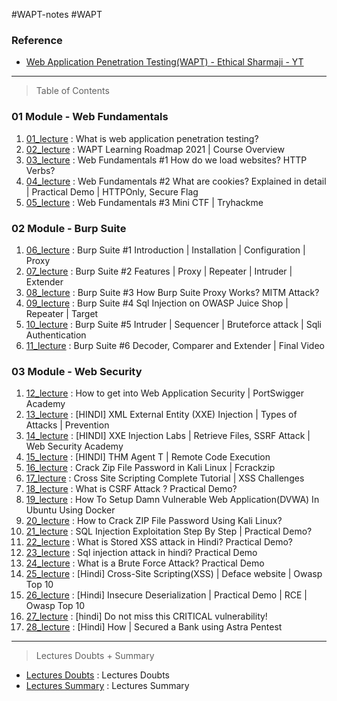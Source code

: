 #WAPT-notes #WAPT 

### Reference 
- [Web Application Penetration Testing(WAPT) - Ethical Sharmaji - YT](https://www.youtube.com/playlist?list=PLHOJoqBk02jQWQ7UMwRkAoznEzRtKI1zk&ab_channel=EthicalSharmaji)

---
> Table of Contents

### 01 Module - Web Fundamentals
1. [01_lecture](./WAPT-Notes/01-Module/01_lecture.md) : What is web application penetration testing?
2. [02_lecture](./WAPT-Notes/01-Module/02_lecture.md) : WAPT Learning Roadmap 2021 | Course Overview
3. [03_lecture](./WAPT-Notes/01-Module/03_lecture.md) : Web Fundamentals #1 How do we load websites? HTTP Verbs?
4. [04_lecture](./WAPT-Notes/01-Module/04_lecture.md) : Web Fundamentals #2 What are cookies? Explained in detail | Practical Demo | HTTPOnly, Secure Flag
5. [05_lecture](./WAPT-Notes/01-Module/05_lecture.md) : Web Fundamentals #3 Mini CTF | Tryhackme

### 02 Module - Burp Suite
1. [06_lecture](./WAPT-Notes/02-Module/06_lecture.md) : Burp Suite #1 Introduction | Installation | Configuration | Proxy
2. [07_lecture](./WAPT-Notes/02-Module/07_lecture.md) : Burp Suite #2 Features | Proxy | Repeater | Intruder | Extender
3. [08_lecture](./WAPT-Notes/02-Module/08_lecture.md) : Burp Suite #3 How Burp Suite Proxy Works? MITM Attack?
4. [09_lecture](./WAPT-Notes/02-Module/09_lecture.md) : Burp Suite #4 Sql Injection on OWASP Juice Shop | Repeater | Target
5. [10_lecture](./WAPT-Notes/02-Module/10_lecture.md) : Burp Suite #5 Intruder | Sequencer | Bruteforce attack | Sqli Authentication
6. [11_lecture](./WAPT-Notes/02-Module/11_lecture.md) : Burp Suite #6 Decoder, Comparer and Extender | Final Video

### 03 Module - Web Security
1. [12_lecture](./WAPT-Notes/03-Module/12_lecture.md) : How to get into Web Application Security | PortSwigger Academy
2. [13_lecture](./WAPT-Notes/03-Module/13_lecture.md) : [HINDI] XML External Entity (XXE) Injection | Types of Attacks | Prevention
3. [14_lecture](./WAPT-Notes/03-Module/14_lecture.md) : [HINDI] XXE Injection Labs | Retrieve Files, SSRF Attack | Web Security Academy
4. [15_lecture](./WAPT-Notes/03-Module/15_lecture.md) : [HINDI] THM Agent T | Remote Code Execution
5. [16_lecture](./WAPT-Notes/03-Module/16_lecture.md) : Crack Zip File Password in Kali Linux | Fcrackzip
6. [17_lecture](./WAPT-Notes/03-Module/17_lecture.md) : Cross Site Scripting Complete Tutorial | XSS Challenges
7. [18_lecture](./WAPT-Notes/03-Module/18_lecture.md) : What is CSRF Attack ? Practical Demo?
8. [19_lecture](./WAPT-Notes/03-Module/19_lecture.md) : How To Setup Damn Vulnerable Web Application(DVWA) In Ubuntu Using Docker
9. [20_lecture](./WAPT-Notes/03-Module/20_lecture.md) : How to Crack ZIP File Password Using Kali Linux?
10. [21_lecture](./WAPT-Notes/03-Module/21_lecture.md) : SQL Injection Exploitation Step By Step | Practical Demo?
11. [22_lecture](./WAPT-Notes/03-Module/22_lecture.md) : What is Stored XSS attack in Hindi? Practical Demo?
12. [23_lecture](./WAPT-Notes/03-Module/23_lecture.md) : Sql injection attack in hindi? Practical Demo
13. [24_lecture](./WAPT-Notes/03-Module/24_lecture.md) : What is a Brute Force Attack? Practical Demo
14. [25_lecture](./WAPT-Notes/03-Module/25_lecture.md) : [Hindi] Cross-Site Scripting(XSS) | Deface website | Owasp Top 10
15. [26_lecture](./WAPT-Notes/03-Module/26_lecture.md) : [Hindi] Insecure Deserialization | Practical Demo | RCE | Owasp Top 10
16. [27_lecture](./WAPT-Notes/03-Module/27_lecture.md) : [hindi] Do not miss this CRITICAL vulnerability!
17. [28_lecture](./WAPT-Notes/03-Module/28_lecture.md) : [Hindi] How | Secured a Bank using Astra Pentest

---
> Lectures Doubts + Summary

- [Lectures Doubts](./WAPT-Notes/Lectures-Doubts.md) : Lectures Doubts
- [Lectures Summary](./WAPT-Notes/Lectures-summary.md) : Lectures Summary